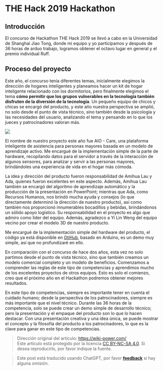 # THE Hack 2019 Hackathon

## Introducción

El concurso de Hackathon THE Hack 2019 se llevó a cabo en la Universidad de Shanghai Jiao Tong, donde mi equipo y yo participamos y después de 36 horas de arduo trabajo, logramos obtener el octavo lugar en general y el premio individual Ruff.

## Proceso del proyecto

Este año, el concurso tenía diferentes temas, inicialmente elegimos la dirección de hogares inteligentes y planeamos hacer un kit de hogar inteligente relacionado con los dormitorios, pero finalmente elegimos el tema **cómo permitir que los grupos vulnerables en la tecnología también disfruten de la diversión de la tecnología**. Un pequeño equipo de chicos y chicas se encargó del producto, y este año nuestra perspectiva se amplió, no solo desde el punto de vista técnico, sino también desde la psicología y las necesidades del usuario, analizando el tema y pensando en lo que los jueces y patrocinadores valoran más.

![](https://img.wiki-power.com/d/wiki-media/img/72fa421a32841af4c9cb339132b30fe.jpg)

El nombre de nuestro proyecto este año fue AIO - Care, una plataforma inteligente de asistencia para personas mayores basada en un modelo de aprendizaje activo. Me encargué de la implementación simple de la parte de hardware, recopilando datos para el servidor a través de la interacción de algunos sensores, para analizar y servir a las personas mayores, brindándoles una experiencia de vida en el hogar más cómoda.

La idea y dirección del producto fueron responsabilidad de Amihua Lau y Ada, quienes fueron excelentes en este aspecto. Además, Amihua Lau también se encargó del algoritmo de aprendizaje automático y la producción de la presentación en PowerPoint; mientras que Ada, como Recursos Humanos, nos brindó mucha ayuda y consejos (lo que directamente determinó la dirección de nuestro producto), así como también nos proporcionó innumerables bocadillos y bebidas, brindándonos un sólido apoyo logístico. Su responsabilidad en el proyecto es algo que admiro como líder del equipo. Además, agradezco a Yi Lin Weng del equipo vecino por crear el modelo 3D de nuestro producto.

Me encargué de la implementación simple del hardware del producto, el código ya está disponible en [GtiHub](https://github.com/linyuxuanlin/Project-of-THE-Hack), basado en Arduino, es un demo muy simple, así que no profundizaré en ello.

En comparación con el concurso de hace dos años, esta vez no solo partimos desde el punto de vista técnico, sino que también creamos un modelo comercial completo y un modelo de beneficios. Comenzamos a comprender las reglas de este tipo de competencias y aprendimos mucho de los excelentes proyectos de otros equipos. Esto es solo el comienzo, creo que el próximo año en el Hackathon podremos obtener mejores resultados.

En este tipo de competencias, siempre es importante tener en cuenta el cuidado humano; desde la perspectiva de los patrocinadores, siempre es más importante que el nivel técnico. Durante las 36 horas de la competencia, solo se puede crear un demo simple de desarrollo técnico; pero la presentación y el empaque del producto son lo que lo hacen destacar. Con una presentación creativa y una idea única, se puede mostrar el concepto y la filosofía del producto a los patrocinadores, lo que es la clave para ganar en este tipo de competencias.

> Dirección original del artículo: <https://wiki-power.com/>  
> Este artículo está protegido por la licencia [CC BY-NC-SA 4.0](https://creativecommons.org/licenses/by/4.0/deed.zh). Si desea reproducirlo, por favor indique la fuente.

> Este post está traducido usando ChatGPT, por favor [**feedback**](https://github.com/linyuxuanlin/Wiki_MkDocs/issues/new) si hay alguna omisión.
